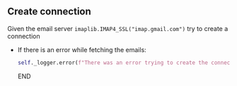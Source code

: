 ## Create connection

Given the email server `imaplib.IMAP4_SSL("imap.gmail.com")` try to create a connection

* If there is an error while fetching the emails:
  ```python
  self._logger.error(f"There was an error trying to create the connection to the inbox: {err}")
  ```
  END
